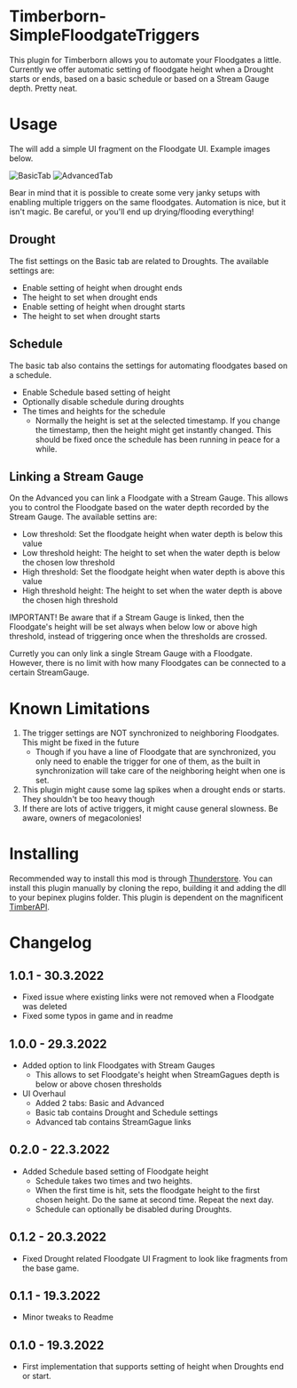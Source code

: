 # Timberborn-SimpleFloodgateTriggers
This plugin for Timberborn allows you to automate your Floodgates a little. Currently we offer automatic setting of floodgate height 
when a Drought starts or ends, based on a basic schedule or based on a Stream Gauge depth. Pretty neat.

# Usage
The will add a simple UI fragment on the Floodgate UI. Example images below.

![BasicTab](https://raw.githubusercontent.com/hytonhan/Timberborn-SimpleFloodgateTriggers/main/attachments/BasicTab.PNG?raw=true)
![AdvancedTab](https://raw.githubusercontent.com/hytonhan/Timberborn-SimpleFloodgateTriggers/main/attachments/AdvancedTab.PNG)

Bear in mind that it is possible to create some very janky setups with enabling multiple triggers on the same floodgates. Automation is
nice, but it isn't magic. Be careful, or you'll end up drying/flooding everything!

## Drought
The fist settings on the Basic tab are related to Droughts. The available settings are:
- Enable setting of height when drought ends
- The height to set when drought ends
- Enable setting of height when drought starts
- The height to set when drought starts

## Schedule
The basic tab also contains the settings for automating floodgates based on a schedule.
- Enable Schedule based setting of height
- Optionally disable schedule during droughts
- The times and heights for the schedule
	- Normally the height is set at the selected timestamp. If you change the timestamp, then the height might get instantly changed. This should be fixed 
	once the schedule has been running in peace for a while.

## Linking a Stream Gauge
On the Advanced you can link a Floodgate with a Stream Gauge. This allows you to control the Floodgate based on the water depth 
recorded by the  Stream Gauge. The available settins are:
- Low threshold: Set the floodgate height when water depth is below this value
- Low threshold height: The height to set when the water depth is below the chosen low threshold
- High threshold: Set the floodgate height when water depth is above this value
- High threshold height: The height to set when the water depth is above the chosen high threshold

IMPORTANT! Be aware that if a Stream Gauge is linked, then the Floodgate's height will be set always when below low or above high threshold, instead
of triggering once when the thresholds are crossed.

Curretly you can only link a single Stream Gauge with a Floodgate. However, there is no limit with how many Floodgates can be connected to a certain StreamGauge.

# Known Limitations
1. The trigger settings are NOT synchronized to neighboring Floodgates. This might be fixed in the future
	- Though if you have a line of Floodgate that are synchronized, you only need to enable the trigger for one of them, as the built in synchronization will take care of
	the neighboring height when one is set.
1. This plugin might cause some lag spikes when a drought ends or starts. They shouldn't be too heavy though
1. If there are lots of active triggers, it might cause general slowness. Be aware, owners of megacolonies!

# Installing
Recommended way to install this mod is through [Thunderstore](https://timberborn.thunderstore.io/). You can install this plugin manually by cloning the repo, building it
and adding the dll to your bepinex plugins folder. This plugin is dependent on the magnificent [TimberAPI](https://github.com/Timberborn-Modding-Central/TimberAPI).

# Changelog

## 1.0.1 - 30.3.2022
- Fixed issue where existing links were not removed when a Floodgate was deleted
- Fixed some typos in game and in readme

## 1.0.0 - 29.3.2022
- Added option to link Floodgates with Stream Gauges
	- This allows to set Floodgate's height when StreamGagues depth is below or above chosen thresholds
- UI Overhaul
	- Added 2 tabs: Basic and Advanced
	- Basic tab contains Drought and Schedule settings
	- Advanced tab contains StreamGague links

## 0.2.0 - 22.3.2022
- Added Schedule based setting of Floodgate height
	- Schedule takes two times and two heights.
	- When the first time is hit, sets the floodgate height to the first chosen height. Do the same at second time. Repeat the next day.
	- Schedule can optionally be disabled during Droughts.

## 0.1.2 - 20.3.2022
- Fixed Drought related Floodgate UI Fragment to look like fragments from the base game.

## 0.1.1 - 19.3.2022
- Minor tweaks to Readme

## 0.1.0 - 19.3.2022
- First implementation that supports setting of height when Droughts end or start.